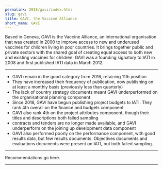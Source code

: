 ```yaml
---
permalink: 2018/gavi/index.html
slug: gavi
title: GAVI, the Vaccine Alliance
short_name: GAVI
---
```


Based in Geneva, GAVI is the Vaccine Alliance, an international organisation that was created in 2000 to improve access to new and underused vaccines for children living in poor countries. It brings together public and private sectors with the shared goal of creating equal access to both new and existing vaccines for children. GAVI was a founding signatory to IATI in 2008 and first published IATI data in March 2012. 

---

- GAVI remain in the good category from 2016, retaining 11th position
- They have increased their frequency of publication, now publishing on at least a monthly basis (previously less than quarterly)
- The lack of country strategy documents meant GAVI underperformed on the organisational planning component
- Since 2016, GAVI have begun publishing project budgets to IATI. They rank 4th overall on the finance and budgets component
- GAVI also rank 4th on the project attributes component, though their titles and descriptions both failed sampling
- contracts and tenders are no longer made available, and GAVI underperform on the joining up development data component
- GAVI also performed poorly on the performance component, with good results data, but few results documents. Objectives documents and evaluations documents were present on IATI, but both failed sampling.

---

Recommendations go here.

---
